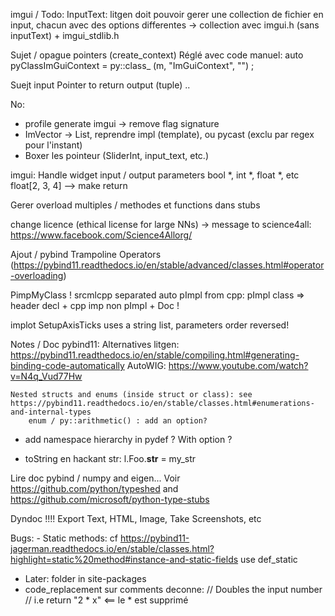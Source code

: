 imgui / Todo:
    InputText:
        litgen doit pouvoir gerer une collection de fichier en input, chacun avec des options differentes
        -> collection avec imgui.h (sans inputText) + imgui_stdlib.h




Sujet / opague pointers (create_context)
    Réglé avec code manuel:
        auto pyClassImGuiContext = py::class_<ImGuiContext>
        (m, "ImGuiContext", "")
        ;


Suejt input Pointer to return output (tuple) ..

No:
* profile generate imgui -> remove flag signature
* ImVector -> List, reprendre impl (template), ou pycast (exclu par regex pour l'instant)
* Boxer les pointeur (SliderInt, input_text, etc.)


imgui: Handle widget input / output parameters
bool *, int *, float *, etc
float[2, 3, 4]
--> make return


Gerer overload multiples / methodes et functions dans stubs


change licence (ethical license for large NNs)
    -> message to science4all: https://www.facebook.com/Science4Allorg/

Ajout / pybind
    Trampoline
    Operators (https://pybind11.readthedocs.io/en/stable/advanced/classes.html#operator-overloading)



PimpMyClass !
    srcmlcpp separated
    auto pImpl from cpp: pImpl class  => header decl + cpp imp non pImpl + Doc !


implot SetupAxisTicks uses a string list, parameters order reversed!



Notes / Doc pybind11:
    Alternatives litgen:
        https://pybind11.readthedocs.io/en/stable/compiling.html#generating-binding-code-automatically
        AutoWIG:
            https://www.youtube.com/watch?v=N4q_Vud77Hw

    Nested structs and enums (inside struct or class): see https://pybind11.readthedocs.io/en/stable/classes.html#enumerations-and-internal-types
        enum / py::arithmetic() : add an option?

- add namespace hierarchy in pydef ? With option ?

- toString en hackant str:
    l.Foo.__str__ = my_str


Lire doc pybind / numpy and eigen...
Voir https://github.com/python/typeshed and https://github.com/microsoft/python-type-stubs


Dyndoc !!!!
    Export Text, HTML, Image, Take Screenshots, etc



Bugs:
    - Static methods: cf https://pybind11-jagerman.readthedocs.io/en/stable/classes.html?highlight=static%20method#instance-and-static-fields
        use def_static

- Later: folder in site-packages
- code_replacement sur comments deconne:
    // Doubles the input number
    // i.e return "2 * x"    <== le * est supprimé
